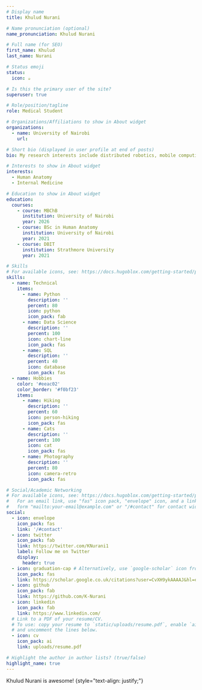 ```yaml
---
# Display name
title: Khulud Nurani

# Name pronunciation (optional)
name_pronunciation: Khulud Nurani

# Full name (for SEO)
first_name: Khulud
last_name: Nurani

# Status emoji
status:
  icon: ☕️

# Is this the primary user of the site?
superuser: true

# Role/position/tagline
role: Medical Student 

# Organizations/Affiliations to show in About widget
organizations:
  - name: University of Nairobi
    url:  

# Short bio (displayed in user profile at end of posts)
bio: My research interests include distributed robotics, mobile computing and programmable matter.

# Interests to show in About widget
interests:
  - Human Anatomy
  - Internal Medicine 

# Education to show in About widget
education:
  courses:
    - course: MBChB
      institution: University of Nairobi
      year: 2026
    - course: BSc in Human Anatomy
      institution: University of Nairobi
      year: 2021
    - course: DBIT
      institution: Strathmore University 
      year: 2021

# Skills
# For available icons, see: https://docs.hugoblox.com/getting-started/page-builder/#icons
skills:
  - name: Technical
    items:
      - name: Python
        description: ''
        percent: 80
        icon: python
        icon_pack: fab
      - name: Data Science
        description: ''
        percent: 100
        icon: chart-line
        icon_pack: fas
      - name: SQL
        description: ''
        percent: 40
        icon: database
        icon_pack: fas
  - name: Hobbies
    color: '#eeac02'
    color_border: '#f0bf23'
    items:
      - name: Hiking
        description: ''
        percent: 60
        icon: person-hiking
        icon_pack: fas
      - name: Cats
        description: ''
        percent: 100
        icon: cat
        icon_pack: fas
      - name: Photography
        description: ''
        percent: 80
        icon: camera-retro
        icon_pack: fas

# Social/Academic Networking
# For available icons, see: https://docs.hugoblox.com/getting-started/page-builder/#icons
#   For an email link, use "fas" icon pack, "envelope" icon, and a link in the
#   form "mailto:your-email@example.com" or "/#contact" for contact widget.
social:
  - icon: envelope
    icon_pack: fas
    link: '/#contact'
  - icon: twitter
    icon_pack: fab
    link: https://twitter.com/KNurani1
    label: Follow me on Twitter
    display:
      header: true
  - icon: graduation-cap # Alternatively, use `google-scholar` icon from `ai` icon pack
    icon_pack: fas
    link: https://scholar.google.co.uk/citations?user=CvXH9ykAAAAJ&hl=en&oi=ao 
  - icon: github
    icon_pack: fab
    link: https://github.com/K-Nurani
  - icon: linkedin
    icon_pack: fab
    link: https://www.linkedin.com/
  # Link to a PDF of your resume/CV.
  # To use: copy your resume to `static/uploads/resume.pdf`, enable `ai` icons in `params.yaml`,
  # and uncomment the lines below.
  - icon: cv
    icon_pack: ai
    link: uploads/resume.pdf

# Highlight the author in author lists? (true/false)
highlight_name: true
---
```


Khulud Nurani is awesome!
{style="text-align: justify;"}
